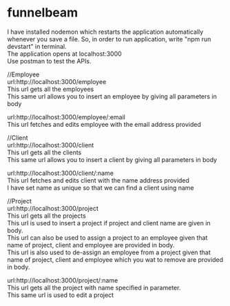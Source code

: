 # funnelbeam

I have installed nodemon which restarts the application automatically whenever you save a file. 
So, in order to run application, write "npm run devstart" in terminal. <br>
The application opens at localhost:3000 <br>
Use postman to test the APIs.

//Employee <br>
url:http://localhost:3000/employee <br>
This url gets all the employees <br>
This same url allows you to insert an employee by giving all parameters in body<br>

url:http://localhost:3000/employee/:email<br>
This url fetches and edits employee with the email address provided<br>

//Client<br>
url:http://localhost:3000/client<br>
This url gets all the clients <br>
This same url allows you to insert a client by giving all parameters in body<br>

url:http://localhost:3000/client/:name<br>
This url fetches and edits client with the name address provided<br>
I have set name as unique so that we can find a client using name<br>

//Project<br>
url:http://localhost:3000/project<br>
This url gets all the projects<br>
This url is used to insert a project if project and client name are given in body.<br>
This url can also be used to assign a project to an employee given that name of project, client and employee are provided in body.<br>
This url is also used to de-assign an employee from a project given that name of project, client and employee which you wat to remove are provided in body. <br>

url:http://localhost:3000/project/:name<br>
This url gets all the project with name specified in parameter.<br>
This same url is used to edit a project<br>



